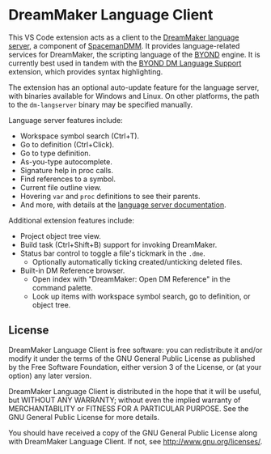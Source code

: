 # DreamMaker Language Client

This VS Code extension acts as a client to the [DreamMaker language server][ls],
a component of [SpacemanDMM]. It provides language-related services for
DreamMaker, the scripting language of the [BYOND] engine.
It is currently best used in tandem with the [BYOND DM Language Support]
extension, which provides syntax highlighting.

[ls]: https://github.com/SpaceManiac/SpacemanDMM/tree/master/src/langserver
[SpacemanDMM]: https://github.com/SpaceManiac/SpacemanDMM/
[Byond]: https://secure.byond.com/
[BYOND DM Language Support]: https://marketplace.visualstudio.com/items?itemName=gbasood.byond-dm-language-support

The extension has an optional auto-update feature for the language server, with
binaries available for Windows and Linux. On other platforms, the path to the
`dm-langserver` binary may be specified manually.

Language server features include:

* Workspace symbol search (Ctrl+T).
* Go to definition (Ctrl+Click).
* Go to type definition.
* As-you-type autocomplete.
* Signature help in proc calls.
* Find references to a symbol.
* Current file outline view.
* Hovering `var` and `proc` definitions to see their parents.
* And more, with details at the [language server documentation][ls].

Additional extension features include:

* Project object tree view.
* Build task (Ctrl+Shift+B) support for invoking DreamMaker.
* Status bar control to toggle a file's tickmark in the `.dme`.
  * Optionally automatically ticking created/unticking deleted files.
* Built-in DM Reference browser.
  * Open index with "DreamMaker: Open DM Reference" in the command palette.
  * Look up items with workspace symbol search, go to definition, or object tree.

## License

DreamMaker Language Client is free software: you can redistribute it and/or modify
it under the terms of the GNU General Public License as published by
the Free Software Foundation, either version 3 of the License, or
(at your option) any later version.

DreamMaker Language Client is distributed in the hope that it will be useful,
but WITHOUT ANY WARRANTY; without even the implied warranty of
MERCHANTABILITY or FITNESS FOR A PARTICULAR PURPOSE.  See the
GNU General Public License for more details.

You should have received a copy of the GNU General Public License
along with DreamMaker Language Client.  If not, see <http://www.gnu.org/licenses/>.
